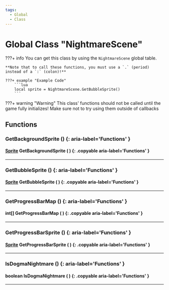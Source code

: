 ```yaml
---
tags:
  - Global
  - Class
---
```

# Global Class "NightmareScene"

???+ info
    You can get this class by using the `NightmareScene` global table.

    **Note that to call these functions, you must use a `.` (period) instead of a `:` (colon)!**
    
    ???+ example "Example Code"
        ```lua
        local sprite = NightmareScene.GetBubbleSprite()
        ```

???+ warning "Warning"
    This class' functions should not be called until the game fully initializes! Make sure not to try using them outside of callbacks
    
## Functions

### GetBackgroundSprite () {: aria-label='Functions' }
#### [Sprite](Sprite.md) GetBackgroundSprite ( ) {: .copyable aria-label='Functions' }

___
### GetBubbleSprite () {: aria-label='Functions' }
#### [Sprite](Sprite.md) GetBubbleSprite ( ) {: .copyable aria-label='Functions' }

___
### GetProgressBarMap () {: aria-label='Functions' }
#### int[] GetProgressBarMap ( ) {: .copyable aria-label='Functions' }

___
### GetProgressBarSprite () {: aria-label='Functions' }
#### [Sprite](Sprite.md) GetProgressBarSprite ( ) {: .copyable aria-label='Functions' }

___
### IsDogmaNightmare () {: aria-label='Functions' }
#### boolean IsDogmaNightmare ( ) {: .copyable aria-label='Functions' }

___